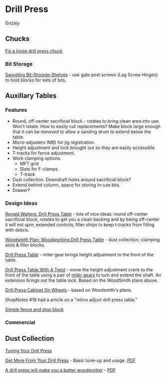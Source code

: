 # Drill Press

Grizley

## Chucks

[Fix a loose drill press chuck](https://www.finewoodworking.com/2011/12/08/fix-a-loose-drill-press-chuck)

### Bit Storage

[Swiveling Bit-Storage-Shelves](https://www.finewoodworking.com/2011/10/21/swiveling-bit-storage-shelves) - use gate post screws (Lag Screw Hinges) to hold blocks for sets of bits.

## Auxillary Tables

### Features

* Round, off-center sacrificial block - rotates to bring clean area into use. Won't rotate. How to easily cut replacements? Make block large enough that it can be removed to allow a sanding drum to extend below the table.
* Micro-adjusters (M6) for jig registration.
* Height adjustment and lock brought out so they are easily accessible.
* T-tracks for fence adjustment.
* Work clamping options.
  - MFT grid
  - Slots for F-clamps
  - T-track
* Dust collection. Downdraft holes around sacrificial block?
* Extend behind column, space for storing in-use bits.
* Drawer?

### Design Ideas

[Ronald Walters: Drill Press Table](https://woodgears.ca/reader/walters/drillpress_table.html) - lots of nice ideas: round off-center sacrificial block, rotates to get you a clean backing and by being off-center it will not spin; extended controls; filler strips to keep t-tracks from filling with debris.

[Woodsmith Plan: Woodworking Drill Press Table](https://www.woodsmithplans.com/plan/woodworking-drill-press-table/) - dust collection, clamping slots & filler blocks.

[Drill Press Table](https://www.woodsmithplans.com/plan/drill-press-table/) - miter gear brings height adjustment to the front of the table.

[Drill Press Table With A Twist]() - move the height adjustment crank to the front of the table using a pair of [miter gears](https://www.amazon.com/gp/product/B004NYAFLS) to turn and extend the shaft. An extension brings out the table lock. Based on the WoodSmith plans above.

[Drill Press Cabinet On Wheels](https://www.lumberjocks.com/projects/126873) - based on Woodsmith's plans.

ShopNotes #18 had a article on a "micro adjust drill press table."

[Simple fence and stop block](http://www.woodsmithtips.com/2015/12/17/a-better-drill-press-table/)

### Commercial

## Dust Collection

[Tuning Your Drill Press](https://www.finewoodworking.com/membership/pdf/22573/011094060.pdf)

[Get More From Your Drill Press](https://www.finewoodworking.com/2006/01/01/get-more-from-your-drill-press) - Basic tune-up and usage. [PDF](https://www.finewoodworking.com/membership/pdf/23415/011182060.pdf)

[A drill press will make you a better woodworker](https://www.finewoodworking.com/2010/10/28/a-drill-press-will-make-you-a-better-woodworker) - [PDF](https://www.finewoodworking.com/membership/pdf/9866/011216022.pdf)

